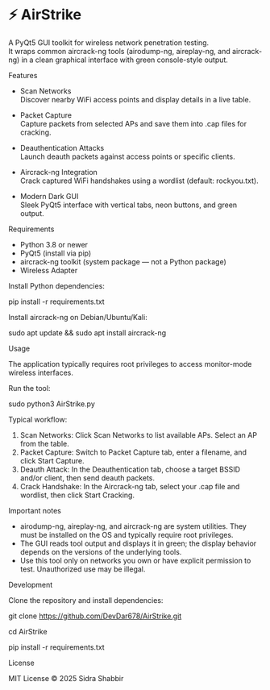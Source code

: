 
# ⚡ AirStrike

A PyQt5 GUI toolkit for wireless network penetration testing.  
It wraps common aircrack-ng tools (airodump-ng, aireplay-ng, and aircrack-ng) in a clean graphical interface with green console-style output.


Features

- Scan Networks  
  Discover nearby WiFi access points and display details in a live table.

- Packet Capture  
  Capture packets from selected APs and save them into .cap files for cracking.

- Deauthentication Attacks  
  Launch deauth packets against access points or specific clients.

- Aircrack-ng Integration  
  Crack captured WiFi handshakes using a wordlist (default: rockyou.txt).

- Modern Dark GUI  
  Sleek PyQt5 interface with vertical tabs, neon buttons, and green output.


Requirements

- Python 3.8 or newer
- PyQt5 (install via pip)
- aircrack-ng toolkit (system package — not a Python package)
- Wireless Adapter

Install Python dependencies:

pip install -r requirements.txt


Install aircrack-ng on Debian/Ubuntu/Kali:

sudo apt update && sudo apt install aircrack-ng


Usage

The application typically requires root privileges to access monitor-mode wireless interfaces.

Run the tool:

sudo python3 AirStrike.py


Typical workflow:

1. Scan Networks: Click Scan Networks to list available APs. Select an AP from the table.  
2. Packet Capture: Switch to Packet Capture tab, enter a filename, and click Start Capture.  
3. Deauth Attack: In the Deauthentication tab, choose a target BSSID and/or client, then send deauth packets.  
4. Crack Handshake: In the Aircrack-ng tab, select your .cap file and wordlist, then click Start Cracking.


Important notes

- airodump-ng, aireplay-ng, and aircrack-ng are system utilities. They must be installed on the OS and typically require root privileges.  
- The GUI reads tool output and displays it in green; the display behavior depends on the versions of the underlying tools.  
- Use this tool only on networks you own or have explicit permission to test. Unauthorized use may be illegal.


Development

Clone the repository and install dependencies:


git clone https://github.com/DevDar678/AirStrike.git

cd AirStrike

pip install -r requirements.txt


License

MIT License © 2025 Sidra Shabbir
